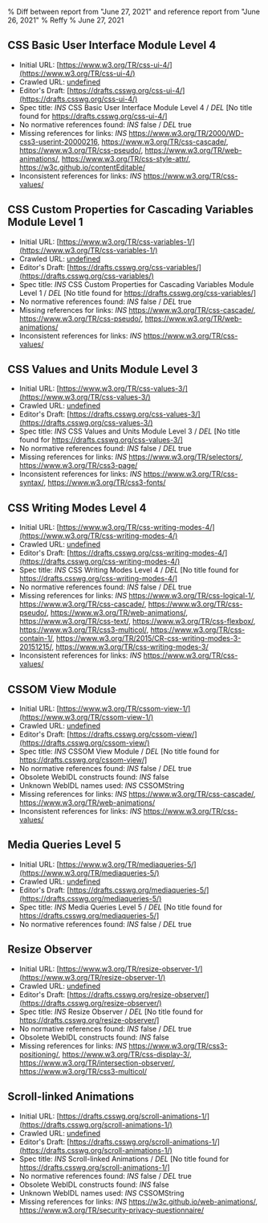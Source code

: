 % Diff between report from "June 27, 2021" and reference report from "June 26, 2021"
% Reffy
% June 27, 2021

## CSS Basic User Interface Module Level 4

- Initial URL: [https://www.w3.org/TR/css-ui-4/](https://www.w3.org/TR/css-ui-4/)
- Crawled URL: [undefined](undefined)
- Editor's Draft: [https://drafts.csswg.org/css-ui-4/](https://drafts.csswg.org/css-ui-4/)
- Spec title: *INS* CSS Basic User Interface Module Level 4 / *DEL* [No title found for https://drafts.csswg.org/css-ui-4/]
- No normative references found: *INS* false / *DEL* true
- Missing references for links: *INS* https://www.w3.org/TR/2000/WD-css3-userint-20000216, https://www.w3.org/TR/css-cascade/, https://www.w3.org/TR/css-pseudo/, https://www.w3.org/TR/web-animations/, https://www.w3.org/TR/css-style-attr/, https://w3c.github.io/contentEditable/
- Inconsistent references for links: *INS* https://www.w3.org/TR/css-values/


## CSS Custom Properties for Cascading Variables Module Level 1

- Initial URL: [https://www.w3.org/TR/css-variables-1/](https://www.w3.org/TR/css-variables-1/)
- Crawled URL: [undefined](undefined)
- Editor's Draft: [https://drafts.csswg.org/css-variables/](https://drafts.csswg.org/css-variables/)
- Spec title: *INS* CSS Custom Properties for Cascading Variables Module Level 1 / *DEL* [No title found for https://drafts.csswg.org/css-variables/]
- No normative references found: *INS* false / *DEL* true
- Missing references for links: *INS* https://www.w3.org/TR/css-cascade/, https://www.w3.org/TR/css-pseudo/, https://www.w3.org/TR/web-animations/
- Inconsistent references for links: *INS* https://www.w3.org/TR/css-values/


## CSS Values and Units Module Level 3

- Initial URL: [https://www.w3.org/TR/css-values-3/](https://www.w3.org/TR/css-values-3/)
- Crawled URL: [undefined](undefined)
- Editor's Draft: [https://drafts.csswg.org/css-values-3/](https://drafts.csswg.org/css-values-3/)
- Spec title: *INS* CSS Values and Units Module Level 3 / *DEL* [No title found for https://drafts.csswg.org/css-values-3/]
- No normative references found: *INS* false / *DEL* true
- Missing references for links: *INS* https://www.w3.org/TR/selectors/, https://www.w3.org/TR/css3-page/
- Inconsistent references for links: *INS* https://www.w3.org/TR/css-syntax/, https://www.w3.org/TR/css3-fonts/


## CSS Writing Modes Level 4

- Initial URL: [https://www.w3.org/TR/css-writing-modes-4/](https://www.w3.org/TR/css-writing-modes-4/)
- Crawled URL: [undefined](undefined)
- Editor's Draft: [https://drafts.csswg.org/css-writing-modes-4/](https://drafts.csswg.org/css-writing-modes-4/)
- Spec title: *INS* CSS Writing Modes Level 4 / *DEL* [No title found for https://drafts.csswg.org/css-writing-modes-4/]
- No normative references found: *INS* false / *DEL* true
- Missing references for links: *INS* https://www.w3.org/TR/css-logical-1/, https://www.w3.org/TR/css-cascade/, https://www.w3.org/TR/css-pseudo/, https://www.w3.org/TR/web-animations/, https://www.w3.org/TR/css-text/, https://www.w3.org/TR/css-flexbox/, https://www.w3.org/TR/css3-multicol/, https://www.w3.org/TR/css-contain-1/, https://www.w3.org/TR/2015/CR-css-writing-modes-3-20151215/, https://www.w3.org/TR/css-writing-modes-3/
- Inconsistent references for links: *INS* https://www.w3.org/TR/css-values/


## CSSOM View Module

- Initial URL: [https://www.w3.org/TR/cssom-view-1/](https://www.w3.org/TR/cssom-view-1/)
- Crawled URL: [undefined](undefined)
- Editor's Draft: [https://drafts.csswg.org/cssom-view/](https://drafts.csswg.org/cssom-view/)
- Spec title: *INS* CSSOM View Module / *DEL* [No title found for https://drafts.csswg.org/cssom-view/]
- No normative references found: *INS* false / *DEL* true
- Obsolete WebIDL constructs found: *INS* false
- Unknown WebIDL names used: *INS* CSSOMString
- Missing references for links: *INS* https://www.w3.org/TR/css-cascade/, https://www.w3.org/TR/web-animations/
- Inconsistent references for links: *INS* https://www.w3.org/TR/css-values/


## Media Queries Level 5

- Initial URL: [https://www.w3.org/TR/mediaqueries-5/](https://www.w3.org/TR/mediaqueries-5/)
- Crawled URL: [undefined](undefined)
- Editor's Draft: [https://drafts.csswg.org/mediaqueries-5/](https://drafts.csswg.org/mediaqueries-5/)
- Spec title: *INS* Media Queries Level 5 / *DEL* [No title found for https://drafts.csswg.org/mediaqueries-5/]
- No normative references found: *INS* false / *DEL* true


## Resize Observer

- Initial URL: [https://www.w3.org/TR/resize-observer-1/](https://www.w3.org/TR/resize-observer-1/)
- Crawled URL: [undefined](undefined)
- Editor's Draft: [https://drafts.csswg.org/resize-observer/](https://drafts.csswg.org/resize-observer/)
- Spec title: *INS* Resize Observer / *DEL* [No title found for https://drafts.csswg.org/resize-observer/]
- No normative references found: *INS* false / *DEL* true
- Obsolete WebIDL constructs found: *INS* false
- Missing references for links: *INS* https://www.w3.org/TR/css3-positioning/, https://www.w3.org/TR/css-display-3/, https://www.w3.org/TR/intersection-observer/, https://www.w3.org/TR/css3-multicol/


## Scroll-linked Animations

- Initial URL: [https://drafts.csswg.org/scroll-animations-1/](https://drafts.csswg.org/scroll-animations-1/)
- Crawled URL: [undefined](undefined)
- Editor's Draft: [https://drafts.csswg.org/scroll-animations-1/](https://drafts.csswg.org/scroll-animations-1/)
- Spec title: *INS* Scroll-linked Animations / *DEL* [No title found for https://drafts.csswg.org/scroll-animations-1/]
- No normative references found: *INS* false / *DEL* true
- Obsolete WebIDL constructs found: *INS* false
- Unknown WebIDL names used: *INS* CSSOMString
- Missing references for links: *INS* https://w3c.github.io/web-animations/, https://www.w3.org/TR/security-privacy-questionnaire/


